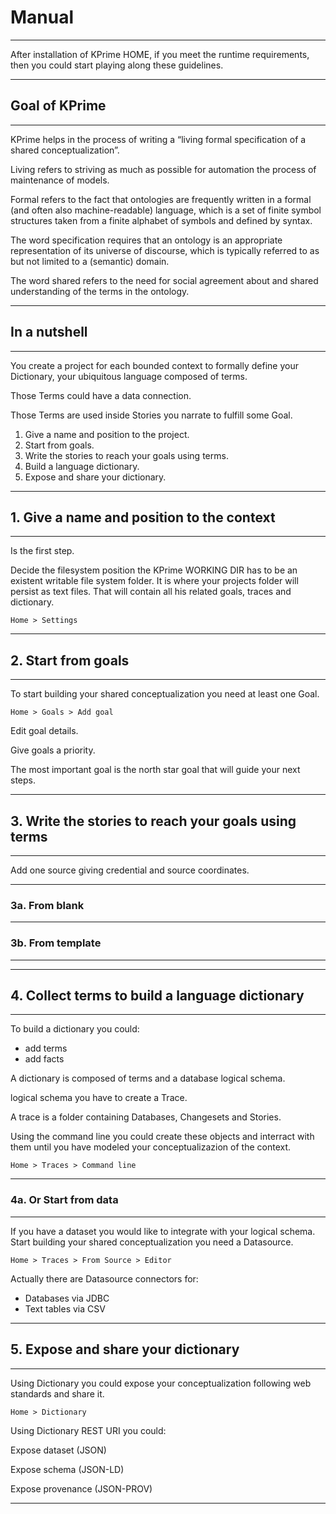 # Manual

---

After installation of KPrime HOME, if you meet the runtime requirements, then you could start playing along these guidelines.


---
## Goal of KPrime

---

KPrime helps in the process of writing a “living formal specification of a shared conceptualization”.

Living refers to striving as much as possible for automation the process of maintenance of models.

Formal refers to the fact that ontologies are frequently written in a formal (and often also machine-readable) language, which is a set of finite symbol structures taken from a finite alphabet of symbols and defined by syntax.

The word specification requires that an ontology is an appropriate representation of its universe of discourse, which is typically referred to as but not limited to a (semantic) domain.

The word shared refers to the need for social agreement about and shared understanding of the terms in the ontology.


---
## In a nutshell

---
You create a project for each bounded context to formally define your Dictionary, your ubiquitous language composed of terms.

Those Terms could have a data connection.

Those Terms are used inside Stories you narrate to fulfill some Goal. 

1. Give a name and position to the project.
2. Start from goals.
3. Write the stories to reach your goals using terms.
4. Build a language dictionary.
5. Expose and share your dictionary.



---
## 1. Give a name and position to the context

---
Is the first step.

Decide the filesystem position the KPrime WORKING DIR
has to be an existent writable file system folder.
It is where your projects folder will persist as text files. 
That will contain all his related goals, traces and dictionary. 

    Home > Settings



---
## 2. Start from goals

---
To start building your shared conceptualization you need at least one Goal.


    Home > Goals > Add goal


Edit goal details.

Give goals a priority.

The most important goal is the north star goal that will guide your next steps. 



---
## 3. Write the stories to reach your goals using terms

---

Add one source giving credential and source coordinates.


---
### 3a. From blank

---
### 3b. From template

---




---
## 4. Collect terms to build a language dictionary

---

To build a dictionary you could:
- add terms
- add facts

A dictionary is composed of terms and a database logical schema.

logical schema you have to create a Trace.

A trace is a folder containing Databases, Changesets and Stories. 

Using the command line you could create these objects and interract with them until
you have modeled your conceptualizazion of the context.

    Home > Traces > Command line


---
### 4a. Or Start from data

---
If you have a dataset you would like to integrate with your logical schema.
Start building your shared conceptualization you need a Datasource.

    Home > Traces > From Source > Editor

Actually there are Datasource connectors for:

* Databases via JDBC
* Text tables via CSV



---
## 5. Expose and share your dictionary

---

Using Dictionary you could expose your conceptualization following web standards and share it.

    Home > Dictionary

Using Dictionary REST URI you could:

Expose dataset (JSON)

Expose schema (JSON-LD) 

Expose provenance (JSON-PROV)

---
